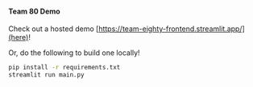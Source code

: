 #### Team 80 Demo

Check out a hosted demo [https://team-eighty-frontend.streamlit.app/](here)!

Or, do the following to build one locally!

```bash
pip install -r requirements.txt
streamlit run main.py
```
